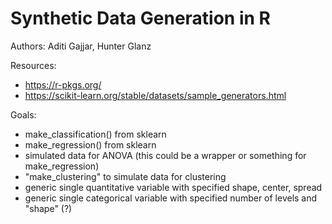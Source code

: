 # Synthetic Data Generation in R

Authors: Aditi Gajjar, Hunter Glanz

Resources:
* https://r-pkgs.org/
* https://scikit-learn.org/stable/datasets/sample_generators.html

Goals:
* make_classification() from sklearn
* make_regression() from sklearn
* simulated data for ANOVA (this could be a wrapper or something for make_regression)
* "make_clustering" to simulate data for clustering
* generic single quantitative variable with specified shape, center, spread
* generic single categorical variable with specified number of levels and "shape" (?)
  
